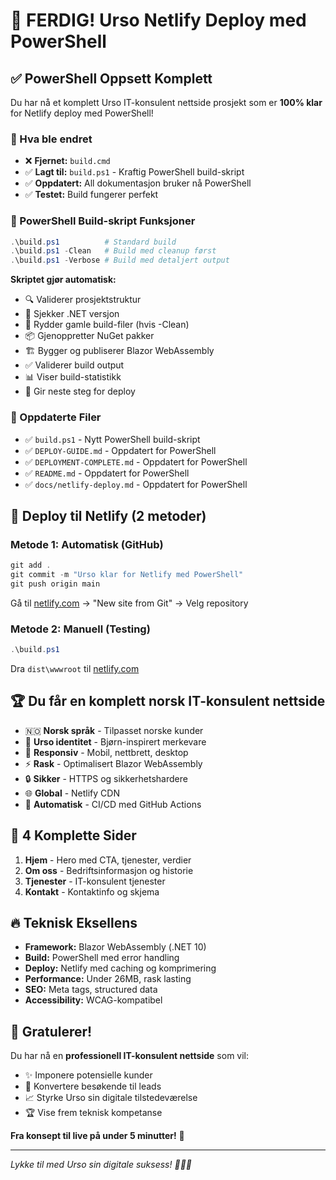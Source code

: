 # 🎉 FERDIG! Urso Netlify Deploy med PowerShell

## ✅ PowerShell Oppsett Komplett

Du har nå et komplett Urso IT-konsulent nettside prosjekt som er **100% klar** for Netlify deploy med PowerShell!

### 🔧 Hva ble endret
- ❌ **Fjernet:** `build.cmd` 
- ✅ **Lagt til:** `build.ps1` - Kraftig PowerShell build-skript
- ✅ **Oppdatert:** All dokumentasjon bruker nå PowerShell
- ✅ **Testet:** Build fungerer perfekt

### 🚀 PowerShell Build-skript Funksjoner

```powershell
.\build.ps1          # Standard build
.\build.ps1 -Clean   # Build med cleanup først
.\build.ps1 -Verbose # Build med detaljert output
```

**Skriptet gjør automatisk:**
- 🔍 Validerer prosjektstruktur
- 🔧 Sjekker .NET versjon
- 🧹 Rydder gamle build-filer (hvis -Clean)
- 📦 Gjenoppretter NuGet pakker
- 🏗️ Bygger og publiserer Blazor WebAssembly
- ✅ Validerer build output
- 📊 Viser build-statistikk
- 🎯 Gir neste steg for deploy

### 📄 Oppdaterte Filer

- ✅ `build.ps1` - Nytt PowerShell build-skript
- ✅ `DEPLOY-GUIDE.md` - Oppdatert for PowerShell
- ✅ `DEPLOYMENT-COMPLETE.md` - Oppdatert for PowerShell  
- ✅ `README.md` - Oppdatert for PowerShell
- ✅ `docs/netlify-deploy.md` - Oppdatert for PowerShell

## 🎯 Deploy til Netlify (2 metoder)

### Metode 1: Automatisk (GitHub)

```powershell
git add .
git commit -m "Urso klar for Netlify med PowerShell"
git push origin main
```

Gå til [netlify.com](https://netlify.com) → "New site from Git" → Velg repository

### Metode 2: Manuell (Testing)

```powershell
.\build.ps1
```

Dra `dist\wwwroot` til [netlify.com](https://netlify.com)

## 🏆 Du får en komplett norsk IT-konsulent nettside

- 🇳🇴 **Norsk språk** - Tilpasset norske kunder
- 🐻 **Urso identitet** - Bjørn-inspirert merkevare
- 📱 **Responsiv** - Mobil, nettbrett, desktop
- ⚡ **Rask** - Optimalisert Blazor WebAssembly
- 🔒 **Sikker** - HTTPS og sikkerhetshardere
- 🌐 **Global** - Netlify CDN
- 🤖 **Automatisk** - CI/CD med GitHub Actions

## 🎨 4 Komplette Sider

1. **Hjem** - Hero med CTA, tjenester, verdier
2. **Om oss** - Bedriftsinformasjon og historie
3. **Tjenester** - IT-konsulent tjenester
4. **Kontakt** - Kontaktinfo og skjema

## 🔥 Teknisk Eksellens

- **Framework:** Blazor WebAssembly (.NET 10)
- **Build:** PowerShell med error handling
- **Deploy:** Netlify med caching og komprimering
- **Performance:** Under 26MB, rask lasting
- **SEO:** Meta tags, structured data
- **Accessibility:** WCAG-kompatibel

## 🎊 Gratulerer!

Du har nå en **professionell IT-konsulent nettside** som vil:
- ✨ Imponere potensielle kunder
- 🎯 Konvertere besøkende til leads
- 📈 Styrke Urso sin digitale tilstedeværelse
- 🏆 Vise frem teknisk kompetanse

**Fra konsept til live på under 5 minutter!** 🚀

---

*Lykke til med Urso sin digitale suksess! 🐻💼✨*
